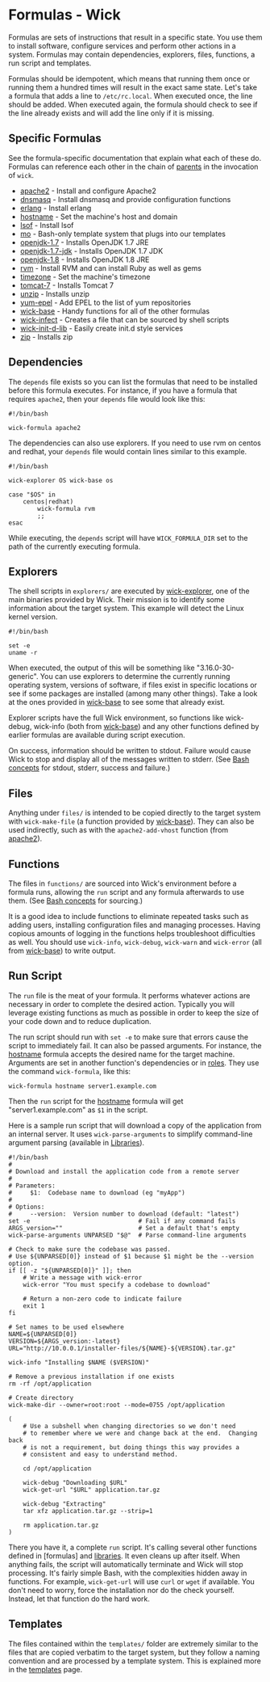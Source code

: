 Formulas - Wick
===============

Formulas are sets of instructions that result in a specific state.  You use them to install software, configure services and perform other actions in a system.  Formulas may contain dependencies, explorers, files, functions, a run script and templates.

Formulas should be idempotent, which means that running them once or running them a hundred times will result in the exact same state.  Let's take a formula that adds a line to `/etc/rc.local`.  When executed once, the line should be added.  When executed again, the formula should check to see if the line already exists and will add the line only if it is missing.


Specific Formulas
-----------------

See the formula-specific documentation that explain what each of these do.  Formulas can reference each other in the chain of [parents] in the invocation of `wick`.

* [apache2] - Install and configure Apache2
* [dnsmasq] - Install dnsmasq and provide configuration functions
* [erlang] - Install erlang
* [hostname] - Set the machine's host and domain
* [lsof] - Install lsof
* [mo] - Bash-only template system that plugs into our templates
* [openjdk-1.7] - Installs OpenJDK 1.7 JRE
* [openjdk-1.7-jdk] - Installs OpenJDK 1.7 JDK
* [openjdk-1.8] - Installs OpenJDK 1.8 JRE
* [rvm] - Install RVM and can install Ruby as well as gems
* [timezone] - Set the machine's timezone
* [tomcat-7] - Installs Tomcat 7
* [unzip] - Installs unzip
* [yum-epel] - Add EPEL to the list of yum repositories
* [wick-base] - Handy functions for all of the other formulas
* [wick-infect] - Creates a file that can be sourced by shell scripts
* [wick-init-d-lib] - Easily create init.d style services
* [zip] - Installs zip


Dependencies
------------

The `depends` file exists so you can list the formulas that need to be installed before this formula executes.  For instance, if you have a formula that requires `apache2`, then your `depends` file would look like this:

    #!/bin/bash

    wick-formula apache2

The dependencies can also use explorers.  If you need to use rvm on centos and redhat, your `depends` file would contain lines similar to this example.

    #!/bin/bash

    wick-explorer OS wick-base os

    case "$OS" in
        centos|redhat)
            wick-formula rvm
            ;;
    esac

While executing, the `depends` script will have `WICK_FORMULA_DIR` set to the path of the currently executing formula.


Explorers
---------

The shell scripts in `explorers/` are executed by [wick-explorer], one of the main binaries provided by Wick.  Their mission is to identify some information about the target system.  This example will detect the Linux kernel version.

    #!/bin/bash

    set -e
    uname -r

When executed, the output of this will be something like "3.16.0-30-generic".  You can use explorers to determine the currently running operating system, versions of software, if files exist in specific locations or see if some packages are installed (among many other things).  Take a look at the ones provided in [wick-base] to see some that already exist.

Explorer scripts have the full Wick environment, so functions like wick-debug, wick-info (both from [wick-base]) and any other functions defined by earlier formulas are available during script execution.

On success, information should be written to stdout.  Failure would cause Wick to stop and display all of the messages written to stderr.  (See [Bash concepts] for stdout, stderr, success and failure.)


Files
-----

Anything under `files/` is intended to be copied directly to the target system with `wick-make-file` (a function provided by [wick-base]).  They can also be used indirectly, such as with the `apache2-add-vhost` function (from [apache2]).


Functions
---------

The files in `functions/` are sourced into Wick's environment before a formula runs, allowing the `run` script and any formula afterwards to use them.  (See [Bash concepts] for sourcing.)

It is a good idea to include functions to eliminate repeated tasks such as adding users, installing configuration files and managing processes.  Having copious amounts of logging in the functions helps troubleshoot difficulties as well.  You should use `wick-info`, `wick-debug`, `wick-warn` and `wick-error` (all from [wick-base]) to write output.


Run Script
----------

The `run` file is the meat of your formula.  It performs whatever actions are necessary in order to complete the desired action.  Typically you will leverage existing functions as much as possible in order to keep the size of your code down and to reduce duplication.

The run script should run with `set -e` to make sure that errors cause the script to immediately fail.  It can also be passed arguments.  For instance, the [hostname] formula accepts the desired name for the target machine.  Arguments are set in another function's dependencies or in [roles].  They use the command `wick-formula`, like this:

    wick-formula hostname server1.example.com

Then the `run` script for the [hostname] formula will get "server1.example.com" as `$1` in the script.

Here is a sample run script that will download a copy of the application from an internal server.  It uses `wick-parse-arguments` to simplify command-line argument parsing (available in [Libraries]).

    #!/bin/bash
    #
    # Download and install the application code from a remote server
    #
    # Parameters:
    #     $1:  Codebase name to download (eg "myApp")
    #
    # Options:
    #     --version:  Version number to download (default: "latest")
    set -e                              # Fail if any command fails
    ARGS_version=""                     # Set a default that's empty
    wick-parse-arguments UNPARSED "$@"  # Parse command-line arguments

    # Check to make sure the codebase was passed.
    # Use ${UNPARSED[0]} instead of $1 because $1 might be the --version option.
    if [[ -z "${UNPARSED[0]}" ]]; then
        # Write a message with wick-error
        wick-error "You must specify a codebase to download"

        # Return a non-zero code to indicate failure
        exit 1
    fi

    # Set names to be used elsewhere
    NAME=${UNPARSED[0]}
    VERSION=${ARGS_version:-latest}
    URL="http://10.0.0.1/installer-files/${NAME}-${VERSION}.tar.gz"

    wick-info "Installing $NAME ($VERSION)"

    # Remove a previous installation if one exists
    rm -rf /opt/application

    # Create directory
    wick-make-dir --owner=root:root --mode=0755 /opt/application

    (
        # Use a subshell when changing directories so we don't need
        # to remember where we were and change back at the end.  Changing back
        # is not a requirement, but doing things this way provides a
        # consistent and easy to understand method.

        cd /opt/application

        wick-debug "Downloading $URL"
        wick-get-url "$URL" application.tar.gz

        wick-debug "Extracting"
        tar xfz application.tar.gz --strip=1

        rm application.tar.gz
    )

There you have it, a complete `run` script.  It's calling several other functions defined in [formulas] and [libraries].  It even cleans up after itself.  When anything fails, the script will automatically terminate and Wick will stop processing.  It's fairly simple Bash, with the complexities hidden away in functions.  For example, `wick-get-url` will use `curl` or `wget` if available.  You don't need to worry, force the installation nor do the check yourself.  Instead, let that function do the hard work.


Templates
---------

The files contained within the `templates/` folder are extremely similar to the files that are copied verbatim to the target system, but they follow a naming convention and are processed by a template system.  This is explained more in the [templates] page.


[apache2]: apache2/README.md
[Bash Concepts]: ../doc/bash-concepts.md
[dnsmasq]: dnsmasq/README.md
[erlang]: erlang/README.md
[hostname]: hostname/README.md
[Libraries]: ../lib/README.md
[lsof]: lsof/README.md
[mo]: mo/README.md
[openjdk-1.7]: openjdk-1.7/README.md
[openjdk-1.7-jdk]: openjdk-1.7-jdk/README.md
[openjdk-1.8]: openjdk-1.8/README.md
[parents]: ../doc/parents.md
[roles]: ../roles/README.md
[rvm]: rvm/README.md
[templates]: ../doc/templates.md
[timezone]: timezone/README.md
[tomcat-7]: tomcat-7/README.md
[unzip]: unzip/README.md
[yum-epel]: yum-epel/README.md
[wick-base]: wick-base/README.md
[wick-explorer]: ../bin/README.md
[wick-infect]: wick-infect/README.md
[wick-init-d-lib]: wick-init-d-lib/README.md
[zip]: zip/README.md

